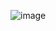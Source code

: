 ![image](https://github.com/fbpierazzi/mlsec-lab/assets/18542854/7e541581-75ce-4b91-8a39-94b65b271bb5)
